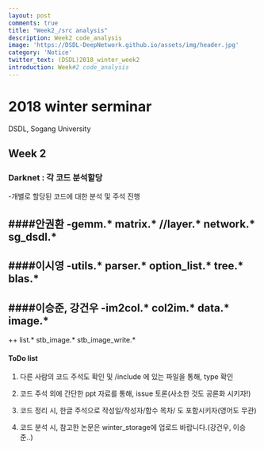 ```yaml
---
layout: post
comments: true
title: "Week2_/src analysis"
description: Week2 code_analysis 
image: 'https://DSDL-DeepNetwork.github.io/assets/img/header.jpg'
category: 'Notice'
twitter_text: (DSDL)2018_winter_week2
introduction: Week#2 code_analysis
---
```


# 2018 winter serminar

DSDL, Sogang University

## Week 2

### Darknet : 각 코드 분석할당
-개별로 할당된 코드에 대한 분석 및 주석 진행

####안권환
-gemm.*  matrix.* //layer.* network.* sg_dsdl.*
-----------------------------------------------------
####이시영
-utils.* parser.* option_list.* tree.* blas.*
---------------------------------------------------
####이승준, 강건우
-im2col.* col2im.* data.* image.*
-----------------------------------------------

++ list.* stb_image.* stb_image_write.* 


#### ToDo list
1. 다른 사람의 코드 주석도 확인 및 /include 에 있는 파일을 통해, type 확인

2. 코드 주석 외에 간단한 ppt 자료를 통해, issue 토론(사소한 것도 공론화 시키자!)

3. 코드 정리 시, 한글 주석으로 작성일/작성자/함수 목차/ 도 포함시키자(영어도 무관) 

4. 코드 분석 시, 참고한 논문은 winter_storage에 업로드 바랍니다.(강건우, 이승준..)
